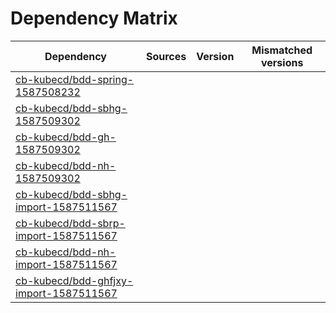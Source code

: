 # Dependency Matrix

Dependency | Sources | Version | Mismatched versions
---------- | ------- | ------- | -------------------
[cb-kubecd/bdd-spring-1587508232](https://github.com/cb-kubecd/bdd-spring-1587508232.git) |  | []() | 
[cb-kubecd/bdd-sbhg-1587509302](https://github.com/cb-kubecd/bdd-sbhg-1587509302.git) |  | []() | 
[cb-kubecd/bdd-gh-1587509302](https://github.com/cb-kubecd/bdd-gh-1587509302.git) |  | []() | 
[cb-kubecd/bdd-nh-1587509302](https://github.com/cb-kubecd/bdd-nh-1587509302.git) |  | []() | 
[cb-kubecd/bdd-sbhg-import-1587511567](https://github.com/cb-kubecd/bdd-sbhg-import-1587511567.git) |  | []() | 
[cb-kubecd/bdd-sbrp-import-1587511567](https://github.com/cb-kubecd/bdd-sbrp-import-1587511567.git) |  | []() | 
[cb-kubecd/bdd-nh-import-1587511567](https://github.com/cb-kubecd/bdd-nh-import-1587511567.git) |  | []() | 
[cb-kubecd/bdd-ghfjxy-import-1587511567](https://github.com/cb-kubecd/bdd-ghfjxy-import-1587511567.git) |  | []() | 
